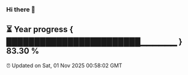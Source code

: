 ### Hi there 👋
⏳ Year progress { ████████████████████████▁▁▁▁▁▁ } 83.30 %
---
⏰ Updated on Sat, 01 Nov 2025 00:58:02 GMT

